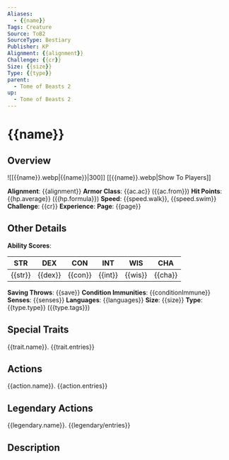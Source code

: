 ```yaml
---
Aliases:
  - {{name}}
Tags: Creature
Source: ToB2
SourceType: Bestiary
Publisher: KP
Alignment: {{alignment}}
Challenge: {{cr}}
Size: {{size}}
Type: {{type}}
parent:
  - Tome of Beasts 2
up:
  - Tome of Beasts 2
---
```

# {{name}}
## Overview
![[{{name}}.webp|{{name}}|300]]
[[{{name}}.webp|Show To Players]]

**Alignment**: {{alignment}}
**Armor Class**: {{ac.ac}} ({{ac.from}})
**Hit Points**: {{hp.average}} ({{hp.formula}})
**Speed**: {{speed.walk}}, {{speed.swim}}
**Challenge**: {{cr}}
**Experience**:
**Page**: {{page}}

## Other Details
**Ability Scores**:

| **STR** | **DEX** | **CON** | **INT** | **WIS** | **CHA** |
|---|---|---|---|---|---|
| {{str}} | {{dex}} | {{con}} | {{int}} | {{wis}} | {{cha}} |

**Saving Throws**: {{save}} 
**Condition Immunities**: {{conditionImmune}}
**Senses**: {{senses}}
**Languages**: {{languages}}
**Size**: {{size}}
**Type**: {{type.type}} ({{type.tags}})

## Special Traits
{{trait.name}}. {{trait.entries}}

## Actions
{{action.name}}. {{action.entries}}
## Legendary Actions
{{legendary.name}}. {{legendary/entries}}

## Description
